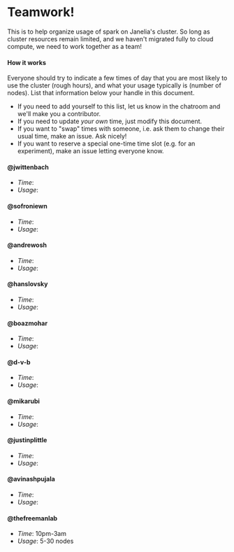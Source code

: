 # Teamwork!

This is to help organize usage of spark on Janelia's cluster. So long as cluster resources remain limited, and we haven't migrated fully to cloud compute, we need to work together as a team!

#### How it works

Everyone should try to indicate a few times of day that you are most likely to use the cluster (rough hours), and what your usage typically is (number of nodes). List that information below your handle in this document.

- If you need to add yourself to this list, let us know in the chatroom and we'll make you a contributor.
- If you need to update *your own* time, just modify this document.
- If you want to "swap" times with someone, i.e. ask them to change their usual time, make an issue. Ask nicely!
- If you want to reserve a special one-time time slot (e.g. for an experiment), make an issue letting everyone know.


#### @jwittenbach
- *Time*:
- *Usage*:

#### @sofroniewn
- *Time*:
- *Usage*:

#### @andrewosh
- *Time*:
- *Usage*:

#### @hanslovsky
- *Time*:
- *Usage*:

#### @boazmohar
- *Time*:
- *Usage*:

#### @d-v-b
- *Time*:
- *Usage*:

#### @mikarubi
- *Time*:
- *Usage*:

#### @justinplittle
- *Time*:
- *Usage*:

#### @avinashpujala
- *Time*:
- *Usage*:

#### @thefreemanlab
- *Time*: 10pm-3am
- *Usage*: 5-30 nodes
